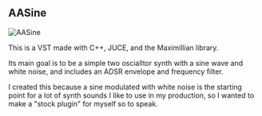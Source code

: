 ## AASine

![AASine](https://github.com/user-attachments/assets/a52c4c62-7baf-4c9b-b97c-5d01fa4c5696)

This is a VST made with C++, JUCE, and the Maximillian library.

Its main goal is to be a simple two oscialltor synth with a sine wave and white noise, and includes an ADSR envelope and frequency filter.

I created this because a sine modulated with white noise is the starting point for a lot of synth sounds I like to use in my production, so I wanted to make a "stock plugin" for myself so to speak.

